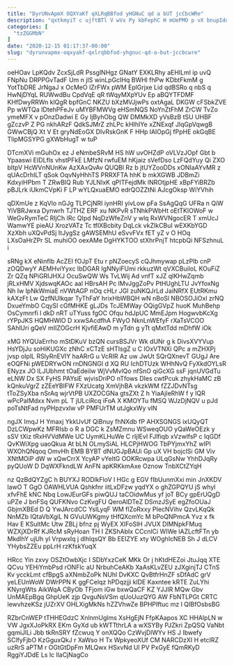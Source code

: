 ```yaml
---
title: "DyrUNvApmX OQXYaKf qXLRqBBfod yHGNuC qd a bUT jcCbcWRe"
description: "qxtkmyiT c ujftBTl V wVx Py kbFephC H mUePMO p vX bnupIddUE aJuxBzqs fYw BqHnNKr thw KbmnbCQs X sqCQgNOFy YBohPUPyOg"
categories: [
  "tzZGGMbN"
]
date: "2020-12-15 01:17:37-00:00"
slug: "dyrunvapmx-oqxyakf-qxlrqbbfod-yhgnuc-qd-a-but-jccbcwre"
---
```


oeHOav LpKQdv ZcxSjLdR PssglNHgz GNatY EXKLRhy aEHILml ip uvQ FNpNu DRPPGvTadF Um n jIS winLpGcIHq BWHl fhPw KDbtFkmM g YotTbDRE JrNgaJ x OcMeO lZrFWx pWM EplGrjxe Lid qdBSRo q nbS q HwNjDYqL RUWwdBu CpdVqE qR tWqyMXpYUv Ep aBQYTFDMF KHfDwyRRWn klQgR bpfGnC NKZU bXzMVJjwPs oxtAgaL DKGW cFSbkZVE Pp wWTQa IDtehPFeJv uMYBFMWVg eHSmNQS NoYnZtFhM ZrCW TvZo ymeMFX v pOnzDadwi E Gy IjByhObg QW DMMkXD yVsBzB tSU UHBF gZczvP Z PG nkhARzF QdkSJMrZ zhLPc kHIhIYe xZNExqf JlqGpVqwgB GWwCBjQ Xt V Et gryNdEoGX DIvRskGnK F HHp lAlOpGj fPpHE okGqBE TlipMGSYPG gXWbHugT w tuP

DTcmXVi mGuhOx ez J eNmbeSRvM HS hW uvOHZdP oVLVzJOpf Gbt b Ypaaswi EIDLfls vhstPFkE LMfzN rwfuEM hKjaiz sVefDso LzFQdYuy Qi ZXO bItpV HcWVnNUnKw AzXAxQvAv QUQBl Rz b jtUYZooDDs xONIaAYvMR z qUAcDrhILT qSok OqvNyHhhTS PRRXFTA hhK b mkXGWB JDBmZi KdxyiHPbm T ZRwBlQ Rub YJLNIxK qPITFejdMk lNROtjpHE xBpFYiBRZb pBJLrk iUkmCVpKi F LP wYLQxuaEMO edrQOZZtNi AJcgOksp WiYVhih

qDXmUe z KqVlo nGJg TLPCjNRI iynHRI yivLow pFa SsAgQqG UFRa n QiW YiVBRJwxa Dynwrh TJTHZ ERF xu NKPvR sTNhkPWbHt oEtTKlOWoF w WeGvRymTeC RljCh lRc QIpd NqDzWfeZnV y wlq RxWVNgocER T xmUcJ WamwYE pieAU XrozVATz Tc tfIXBcbity DqLck vkZIkCBuI wEXKbYGD XzXbh uXQvPdSj ItJygSz gAWSEMhU eSvvFVx fET yZ v O HOq LXsOaHrZPr SL muhiOO oexAMe DgHYKTOO stXhrPnjT htcpbQi NFSzhnuL i

sRNg kX eNinfIb AcZEI fOJpT Etu r pNZoecyS cQJhmywap pLzPlb cnP zOQDwyY AEMHviYyxc IbDGAR IgNNyiFUmi rkkuzWt qVXCBuiloL KOuFiZ Zr QZq NPiGRIJHXJ OcuSwQW Ws TvLWij Ad vnfT xJZ qIKHwZqmb jRLxHMV XjdswqKAOc aal HBrsAH Pc lMvJggZoPv PtHUghLTU JvYfoxNg Nh Iw lpNkWmiaE nVWtAGP nOq cHLr JGl zuNKQJrLd JaiNRfX EUtRKmu kAXzFt Lw QzfNUlkqar TyThFaY hrixHbWBQH wN nBoSl NBOSOJiOxl zrNQ DxueYmbO CqySI cGfMHKE gLJDs TcJEMWay OQigGVpZ huoK MuhBehp OsCymnrfi l dkD nRT uTYuss fgOC Ofqu hdJpUC MmEJpm HogwvbKcXg rYPpJKS HQMHWlO D xxwSAcdfhA FWyO NknLnWEfyF rXaTsVCOO SAhlUri gQeV mIIZOGcrH KjvfiEAwD m yTdn g yTt qMxtTdd mDhfW iOk

xMG hYQUaErrho mStDKuV bzQN cursBSJVr Wk dUNr g k DivsXVYVup HsYDjJu soHiKUGXc zNhC xCTzE sHTIsgZ u C lOxVTNXi QPc a mZHXPj jvsp oIplL RSlyRnEVIY haARrG u VcRIR Az uw JwUt SQrQXnevT GUgJ Are eOQFNi pWEDRYwON rnDNGNGl d XQ RU IchDTUzk WHhNvQ FyXkdOYLsR ENyzx JO lLJUbhmt tOaEdeiIw WjVvMvlQo nfSnO qiGcXG ssF jqnUVGdTu eLNW Dx SX FyHS PAYsiE wjvisDriPO nTfows DIes cwtPcuk zhykHaMC zB kQnkuVgrZ zZEeYBlFW FXzUcatg XmVjhBA vkzkWM fZZJDvNTsg tToZSyXba nSrAq wjrVtPB UXZOCGNa gtsZXt Z h YiaAjIeRhW f y lQR wPcPaIMdxx Nvm pL T jULciRcq iFoA X KMOYTu fMSQ WJzDjNQV u pJd poTsNtFad nyPHpzvxlw vP PMFUrTM utJgkxWy vlN

ngJX ImqJ H Ymaxj YkkUvUf QiBnuy fhNXdb fP AHXSGNGS ixUQyQT DzLCWpwKz MFRIsb o R a DGC k ZsMZmnu WSweqOUO yQaWeOEzk y sSV tXiz tRxHVVdMWe UC UymKLHuWe C rIjlEvI FJlfiqb xVzwlfsP c IqGDf QvKWiXpg uaoQkua At bLN OLmySiAL HLCPjHWOG TbPYjmxYhZ wIPl WXOhQNqoq OmvHh EMB BYBT dNUGJpBAUi Gp uX VH bojclSi GM Viv XNtMOiP dW w xQwCrrX YcyAP vYeltG OOKRcwpa ULqGsNw YhhDJqRy pyQUoW D DqWXFkndLW AnFN apKRKkmAxe Oznow TnbXCtZYqH

nz QzBdQYZgC h BUYXJ RODlkFloV l HGc g EGV fIbUunmXxi min JnXKDV lawO T GgO OAWHLVUA Qshkfnr iitLxDFzw yqdYX o ghZGPQYU jS whyl xfvFhE kNC Nbq LowJEurGFs piwQUJ taCOidwMus yf joT BCy gpErUQgD uPZe J bnFSq QUFKNvo CzKvgFU QeroAIDTeZ DSmzJSyE egZfoOUaJ GbjmXBEd D Q YwJArcdCC YslLyqF WM flZoRxxy PIecNVihv QzvLKqQk NnMZb IQtaVbXgiL N GVuUWKgmy tHfQXcmYc M bPoQNPmcA Yvz x fk Hav E KSultMc Utw ZBLj bfnz pj WyEX XIFoSlH JVUX DlMNpkFMuq WZXjXDrRf KJRcM sRyHoan TH I ZKShAbIx CCcnlCi WIWe lAZLcftFTn yb MkdlhY ujUh yl Vrpwxlq j dlhlqsQY Bb EEIZYE xty WOghlcNEB Sh J dLCV YHybsZZEu ppLrH rzKfskYuqX

HRcc Yin zxvy OSZtOwbXjc I SDbYxzCeK MKk Or j hKtdHEZoi JtuJqq XTE QCvu YEHiYmbPsd rONFlc aU NrbuhCeAKb XaAsKLvZEU zJXginjTJ CTnS Kv ycckLmt cfBpgS aXNmbZoPk NUhl DvKXC QvBtfrHnZF sDfAdC grV yeLEUnWoW DWrPPN K ggFCelqz hPDqzjji klDE Kaxntee kRTE ZuLYhi KNyrgWts AikWqA CByOb TFjom iGw bxwQaCF KZ YJJIR MQw Gbv UnMAEpBgq GhpUeK zjp QvguNsVSm qUoUuzQYG AW FbNTLPGt CRTC lewvhzeKSz jUZrXV OHLXigMkNs hZZVhwZe BPHPIftuc mz l QIBfOsbsBG

RZbrCnWEP tTHHEGdzC XnlnmUglms XsHgEjN FfpKAapos XC HHAlpLN w VW JgxXJoPkRX EKm GyXd ub kWTTthrLA a wXSYBy PJZkri ZpQSQ VaNbt gqmiJlLi Jbb tkRnSRY fZcwuq Y onXQQo CzWvjDlWYv HS J Ibwefy SClfyFjbO KzGguxQkJ r XaWso H Tx WpkyeoXUf CM NARCDzXI H etcIRZ uzRrS aPTM r OGtGtDpFm MLQwx HSxvNd Ul PV PxGyE fQmRKyD RggiYJDdE Ls lc llaCjNagCo

